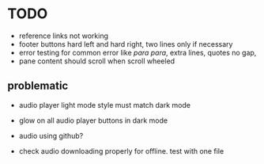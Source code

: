 # TODO

- reference links not working
- footer buttons hard left and hard right, two lines only if necessary
- error testing for common error like *para para*, extra lines, quotes no gap, 
- pane content should scroll when scroll wheeled 

## problematic
- audio player light mode style must match dark mode
- glow on all audio player buttons in dark mode

- audio using github?
- check audio downloading properly for offline. test with one file